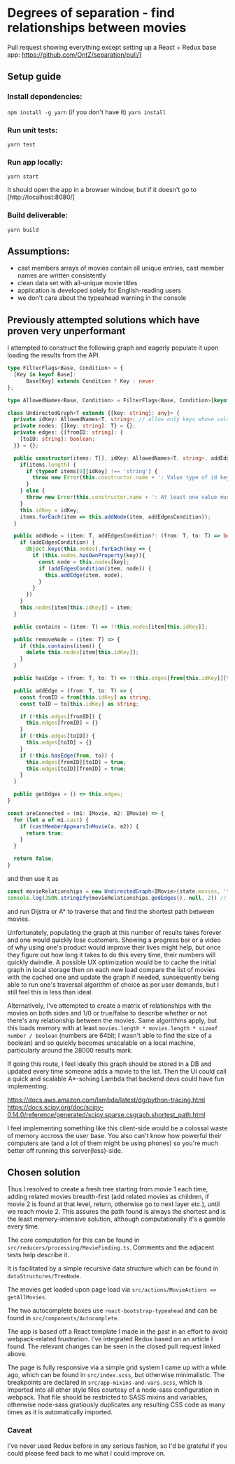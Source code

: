 # Degrees of separation - find relationships between movies

Pull request showing everything except setting up a React + Redux base app: https://github.com/OntZ/separation/pull/1

## Setup guide

### Install dependencies:
```npm install -g yarn``` (if you don't have it)
```yarn install```

### Run unit tests:
```yarn test```

### Run app locally:
```yarn start```

It should open the app in a browser window, but if it doesn't go to [http://localhost:8080/]

### Build deliverable:
```yarn build```

## Assumptions:
* cast members arrays of movies contain all unique entries, cast member names are written consistently
* clean data set with all-unique movie titles
* application is developed solely for English-reading users
* we don't care about the typeahead warning in the console

## Previously attempted solutions which have proven very unperformant

I attempted to construct the following graph and eagerly populate it upon loading the results from the API.
```ts
type FilterFlags<Base, Condition> = {
  [Key in keyof Base]:
      Base[Key] extends Condition ? Key : never
};

type AllowedNames<Base, Condition> = FilterFlags<Base, Condition>[keyof Base];

class UndirectedGraph<T extends {[key: string]: any}> {
  private idKey: AllowedNames<T, string>; // allow only keys whose value type is string as id keys
  private nodes: {[key: string]: T} = {};
  private edges: {[fromID: string]: {
    [toID: string]: boolean;
  }} = {};

  public constructor(items: T[], idKey: AllowedNames<T, string>, addEdgesCondition?: (from: T, to: T) => boolean) {
    if(items.length) {
      if (typeof items[0][idKey] !== 'string') {
        throw new Error(this.constructor.name + ': Value type of id key should be string');
      }
    } else {
      throw new Error(this.constructor.name + ': At least one value must be provided to properly construct the graph');
    }
    this.idKey = idKey;
    items.forEach(item => this.addNode(item, addEdgesCondition));
  }

  public addNode = (item: T, addEdgesCondition?: (from: T, to: T) => boolean ) => {
    if (addEdgesCondition) {
      Object.keys(this.nodes).forEach(key => {
        if (this.nodes.hasOwnProperty(key)){
          const node = this.nodes[key];
          if (addEdgesCondition(item, node)) {
            this.addEdge(item, node);
          }
        }
      })
    }
    this.nodes[item[this.idKey]] = item;
  }

  public contains = (item: T) => !!this.nodes[item[this.idKey]];

  public removeNode = (item: T) => {
    if (this.contains(item)) {
      delete this.nodes[item[this.idKey]];
    }
  }

  public hasEdge = (from: T, to: T) => !!this.edges[from[this.idKey]][to[this.idKey]];

  public addEdge = (from: T, to: T) => {
    const fromID = from[this.idKey] as string;
    const toID = to[this.idKey] as string;

    if (!this.edges[fromID]) {
      this.edges[fromID] = {}
    }
    if (!this.edges[toID]) {
      this.edges[toID] = {}
    }
    if (!this.hasEdge(from, to)) {
      this.edges[fromID][toID] = true;
      this.edges[toID][fromID] = true;
    }
  }

  public getEdges = () => this.edges;
}

const areConnected = (m1: IMovie, m2: IMovie) => {
  for (let a of m1.cast) {
    if (castMemberAppearsInMovie(a, m2)) {
      return true;
    }
  }

  return false;
}

```
and then use it as
```ts
const movieRelationships = new UndirectedGraph<IMovie>(state.movies, 'title', areConnected);
console.log(JSON.stringify(movieRelationships.gedEdges(), null, 2)) // over 100MB of output upon using the API result
```
and run Dijstra or A* to traverse that and find the shortest path between movies.

Unfortunately, populating the graph at this number of results takes forever and one would quickly lose customers. Showing a progress bar or a video of why using one's product would improve their lives might help, but once they figure out how long it takes to do this every time, their numbers will quickly dwindle. A possible UX optimization would be to cache the initial graph in local storage then on each new load compare the list of movies with the cached one and update the graph if needed, sunsequently being able to run one's traversal algorithm of choice as per user demands, but I still feel this is less than ideal.

Alternatively, I've attempted to create a matrix of relationships with the movies on both sides and 1/0 or true/false to describe whether or not there's any relationship between the movies. Same algorithms apply, but this loads memory with at least ```movies.length * movies.length * sizeof number / boolean``` (numbers are 64bit; I wasn't able to find the size of a boolean) and so quickly becomes unscalable on a local machine, particularly around the 28000 results mark.

If going this route, I feel ideally this graph should be stored in a DB and updated every time someone adds a movie to the list. Then the UI could call a quick and scalable A*-solving Lambda that backend devs could have fun implementing.

https://docs.aws.amazon.com/lambda/latest/dg/python-tracing.html
https://docs.scipy.org/doc/scipy-0.14.0/reference/generated/scipy.sparse.csgraph.shortest_path.html

I feel implementing something like this client-side would be a colossal waste of memory accross the user base. You also can't know how powerful their computers are (and a lot of them might be using phones) so you're much better off running this server(less)-side.


## Chosen solution

Thus I resolved to create a fresh tree starting from movie 1 each time, adding related movies breadth-first (add related movies as children, if movie 2 is found at that level, return, otherwise go to next layer etc.), until we reach movie 2. This assures the path found is always the shortest and is the least memory-intensive solution, although computationally it's a gamble every time.

The core computation for this can be found in ```src/reducers/processing/MovieFinding.ts```. Comments and the adjacent tests help describe it.

It is facilitated by a simple recursive data structure which can be found in ```dataStructures/TreeNode```.

The movies get loaded upon page load via ```src/actions/MovieActions => getAllMovies```.

The two autocomplete boxes use ```react-bootstrap-typeahead``` and can be found in ```src/components/Autocomplete```.

The app is based off a React template I made in the past in an effort to avoid webpack-related frustration. I've integrated Redux based on an article I found. The relevant changes can be seen in the closed pull request linked above.

The page is fully responsive via a simple grid system I came up with a while ago, which can be found in ```src/index.scss```, but otherwise minimalistic. The breakpoints are declared in ```src/app-mixins-and-vars.scss```, which is imported into all other style files courtesy of a node-sass configuration in webpack. That file should be restricted to SASS mixins and variables, otherwise node-sass gratiously duplicates any resulting CSS code as many times as it is automatically imported.

### Caveat
I've never used Redux before in any serious fashion, so I'd be grateful if you could please feed back to me what I could improve on.
